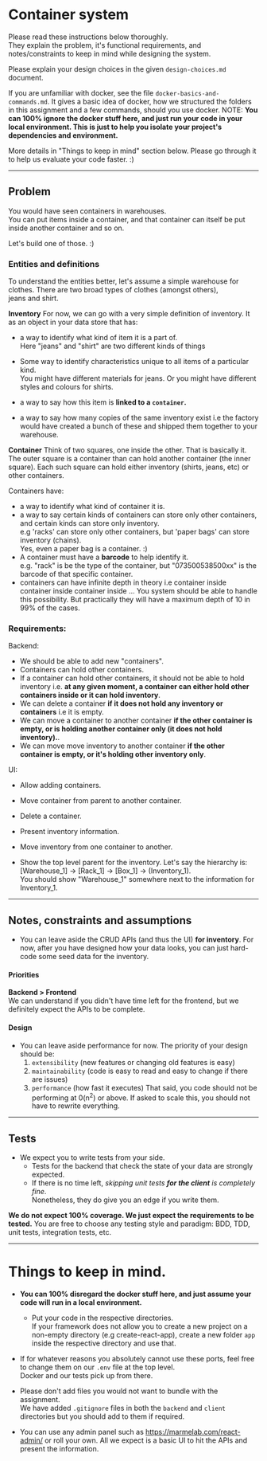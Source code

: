 # Container system

Please read these instructions below thoroughly.  
They explain the problem, it's functional requirements, and notes/constraints to keep in mind while designing the system.

Please explain your design choices in the given `design-choices.md` document.

If you are unfamiliar with docker, see the file `docker-basics-and-commands.md`. 
It gives a basic idea of docker, how we structured the folders in this assignment and a few commands, should you use docker. 
NOTE: **You can 100% ignore the docker stuff here, and just run your code in your local environment. This is just to help you isolate your project's dependencies and environment.**  

More details in "Things to keep in mind" section below. Please go through it to help us evaluate your code faster. :)   

---

## Problem
You would have seen containers in warehouses.  
You can put items inside a container, and that container can itself be put inside another container and so on.

Let's build one of those. :)

### Entities and definitions
To understand the entities better, let's assume a simple warehouse for clothes. There are two broad types of clothes (amongst others),  
jeans and shirt.

**Inventory**
For now, we can go with a very simple definition of inventory. It as an object in your data store that has:
  - a way to identify what kind of item it is a part of.  
  Here "jeans" and "shirt" are two different kinds of things
  - Some way to identify characteristics unique to all items of a particular kind.  
  You might have different materials for jeans. Or you might have different styles and colours for shirts.
  
  - a way to say how this item is **linked to a `container`.**
  - a way to say how many copies of the same inventory exist i.e the factory would have created a bunch of these and shipped them together to your warehouse. 

**Container**
Think of two squares, one inside the other. That is basically it. The outer square is a container than can hold another container (the inner square).
Each such square can hold either inventory (shirts, jeans, etc) or other containers.

Containers have:
- a way to identify what kind of container it is.  
- a way to say certain kinds of containers can store only other containers, and certain kinds can store only inventory.  
e.g 'racks' can store only other containers, but 'paper bags' can store inventory (chains).  
Yes, even a paper bag is a container. :)
- A container must have a **barcode** to help identify it.  
e.g. "rack" is be the type of the container, but "073500538500xx" is the barcode of that specific container.
- containers can have infinite depth in theory i.e container inside container inside container inside ...  You system should be able to handle this possibility.
But practically they will have a maximum depth of 10 in 99% of the cases.

### Requirements:
Backend:
- We should be able to add new "containers".  
- Containers can hold other containers.
- If a container can hold other containers, it should not be able to hold inventory i.e. **at any given moment, a container can either hold other containers inside or it can hold inventory**.
- We can delete a container **if it does not hold any inventory or containers** i.e it is empty.
- We can move a container to another container **if the other container is empty, or is holding another container only (it does not hold inventory).**.
- We can move move inventory to another container **if the other container is empty, or it's holding other inventory only**.

UI:
- Allow adding containers.
- Move container from parent to another container.
- Delete a container.

- Present inventory information. 
- Move inventory from one container to another.
- Show the top level parent for the inventory. Let's say the hierarchy is: \[Warehouse_1] -> \[Rack_1] -> \[Box_1] -> (Inventory_1).  
You should show "Warehouse_1" somewhere next to the information for Inventory_1.

---

## Notes, constraints and assumptions
- You can leave aside the CRUD APIs (and thus the UI) **for inventory**. For now, after you have designed how your data looks, you can just hard-code some seed data for the inventory.

#### Priorities
**Backend > Frontend**  
We can understand if you didn't have time left for the frontend, but we definitely expect the APIs to be complete.

#### Design
- You can leave aside performance for now. The priority of your design should be: 
    1. `extensibility` (new features or changing old features is easy)
    2. `maintainability` (code is easy to read and easy to change if there are issues)
    3. `performance` (how fast it executes)
That said, you code should not be performing at 0(n<sup>2</sup>) or above. If asked to scale this, you should not have to rewrite everything.

---

## Tests
- We expect you to write tests from your side.
  - Tests for the backend that check the state of your data are strongly expected.
  - If there is no time left, _skipping unit tests **for the client** is completely fine_.  
  Nonetheless, they do give you an edge if you write them. 

**We do not expect 100% coverage. We just expect the requirements to be tested.**
You are free to choose any testing style and paradigm: BDD, TDD, unit tests, integration tests, etc.

---

# Things to keep in mind.
- **You can 100% disregard the docker stuff here, and just assume your code will run in a local environment.**
    - Put your code in the respective directories.  
    If your framework does not allow you to create a new project on a non-empty directory (e.g create-react-app), create a new folder `app` inside the respective directory and use that. 

- If for whatever reasons you absolutely cannot use these ports, feel free to change them on our `.env` file at the top level.  
Docker and our tests pick up from there.

- Please don't add files you would not want to bundle with the assignment.  
We have added `.gitignore` files in both the `backend` and `client` directories but you should add to them if required.

- You can use any admin panel such as https://marmelab.com/react-admin/ or roll your own. All we expect is a basic UI to hit the APIs and present the information.
